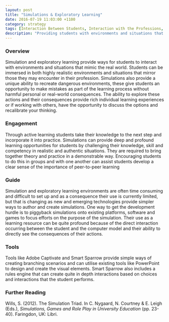 ```yaml
---
layout: post
title: "Simulations & Exploratory Learning"
date: 2016-07-19 11:03:00 +1100
category: strategy
tags: [Interaction Between Students, Interaction with the Professions, Flexible & Adaptive Learning, Interactive Resources, E-Assessment,] 
description: "Providing students with environments and situations that mimic the real world"
---
```


### Overview

Simulation and exploratory learning provide ways for students to interact with environments and situations that mimic the real world. Students can be immersed in both highly realistic environments and situations that mirror those they may encounter in their profession. Simulations also provide a unique ability to recreate dangerous environments, these give students an opportunity to make mistakes as part of the learning process without harmful personal or real-world consequences. The ability to explore these actions and their consequences provide rich individual learning experiences or if working with others, have the opportunity to discuss the options and recalibrate your thinking.

### Engagement

Through active learning students take their knowledge to the next step and incorporate it into practice. Simulations can provide deep and profound learning opportunities for students by challenging their knowledge, skill and competency in realistic and authentic situations. They are required to bring together theory and practice in a demonstrable way. Encouraging students to do this in groups and with one another can assist students develop a clear sense of the importance of peer-to-peer learning

### Guide

Simulation and exploratory learning environments are often time consuming and difficult to set up and as a consequence their use is currently limited, but that is changing as new and emerging technologies provide simpler ways to author and create simulations. One way to get the development hurdle is to piggyback simulations onto existing platforms, software and games to focus efforts on the purpose of the simulation. Their use as a learning resource can be quite profound because of the direct interaction occurring between the student and the computer model and their ability to directly see the consequences of their actions. 

### Tools

Tools like Adobe Captivate and Smart Sparrow provide simple ways of creating branching scenarios and can utilise existing tools like PowerPoint to design and create the visual elements. Smart Sparrow also includes a rules engine that can create quite in depth interactions based on choices and interactions that the student performs. 

### Further Reading

<div class="apa-ref" markdown="1">

Wills, S. (2012). The Simulation Triad. In C. Nygaard, N. Courtney & E. Leigh (Eds.), *Simulations, Games and Role Play in University Education* (pp. 23-40). Faringdon, UK: Libri.

</div>